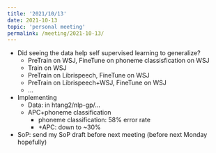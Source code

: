 ```yaml
---
title: '2021/10/13'
date: 2021-10-13
topic: 'personal meeting'
permalink: /meeting/2021-10-13/
---
```


+ Did seeing the data help self supervised learning to generalize?
  + PreTrain on WSJ, FineTune on phoneme classisfication on WSJ
  + Train on WSJ
  + PreTrain on Librispeech, FineTune on WSJ
  + PreTrain on Librispeech+WSJ, FineTune on WSJ
  + ...
+ Implementing
  + Data: in htang2/nlp-gp/...
  + APC+phoneme classification
    + phoneme classification: 58% error rate
    + +APC: down to ~30%
+ SoP: send my SoP draft before next meeting (before next Monday hopefully)
